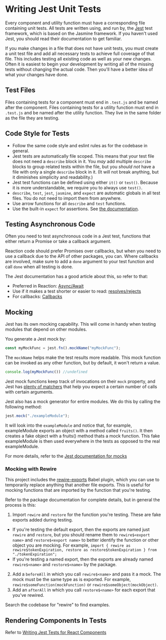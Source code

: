# Writing Jest Unit Tests

Every component and utility function must have a corresponding file containing unit tests. All tests are written using, and run by, the [Jest](https://facebook.github.io/jest/) test framework, which is based on the Jasmine framework. If you haven't used Jest, you should read their documentation to get familiar.

If you make changes in a file that does not have unit tests, you must create a unit test file and add all necessary tests to achieve full coverage of that file. This includes testing all existing code as well as your new changes. Often it is easiest to begin your development by writing all of the missing tests without changing the actual code. Then you'll have a better idea of what your changes have done.

## Test Files

Files containing tests for a component must end in `.test.js` and be named after the component. Files containing tests for a utility function must end in `.test.js` and be named after the utility function. They live in the same folder as the file they are testing.

## Code Style for Tests

- Follow the same code style and eslint rules as for the codebase in general.
- Jest tests are automatically file scoped. This means that your test file does not need a `describe` block in it. You _may_ add multiple `describe` blocks to group related tests within the file, but you _should not_ have a file with only a single `describe` block in it. (It will not break anything, but it diminishes simplicity and readability.)
- Jest test functions can be defined using either `it()` or `test()`. Because it is more understandable, we require you to always use `test()`.
- `describe`, `test`, `jest`, `jasmine`, and `expect` are automatic globals in all test files. You do not need to import them from anywhere.
- Use arrow functions for all `describe` and `test` functions.
- Use the built-in `expect` for assertions. See [the documentation](https://facebook.github.io/jest/docs/en/expect.html#content).

## Testing Asynchronous Code

Often you need to test asynchronous code in a Jest test, functions that either return a Promise or take a callback argument.

Reaction code should prefer Promises over callbacks, but when you need to use a callback due to the API of other packages, you can. Where callbacks are involved, make sure to add a `done` argument to your test function and call `done` when all testing is done.

The Jest documentation has a good article about this, so refer to that:

- Preferred in Reaction: [Async/Await](https://facebook.github.io/jest/docs/en/asynchronous.html#async-await)
- Use if it makes a test shorter or easier to read: [resolves/rejects](https://facebook.github.io/jest/docs/en/asynchronous.html#resolves-rejects)
- For callbacks: [Callbacks](https://facebook.github.io/jest/docs/en/asynchronous.html#callbacks)

## Mocking

Jest has its own mocking capability. This will come in handy when testing modules that depend on other modules.

You generate a Jest mock by:

```js
const myMockFunc = jest.fn().mockName("myMockFunc");
```

The `mockName` helps make the test results more readable. This mock function can be invoked as any other function, but by default, it won't return a value.

```js
console.log(myMockFunc()) //undefined
```

Jest mock functions keep track of invocations on their `mock` property, and Jest has [plenty of matchers](https://facebook.github.io/jest/docs/en/mock-functions.html#custom-matchers) that help you expect a certain number of calls with certain arguments.

Jest also has a mock generator for entire modules. We do this by calling the following method:

```js
jest.mock("./exampleModule");
```

It will look into the `exampleModule` and notice that, for example, exampleModule exports an object with a method called `fruits()`. It then creates a fake object with a fruits() method thats a mock function. This fake exampleModule is then used everywhere in the tests as opposed to the real exampleModule.

For more details, refer to the [Jest documentation for mocks](https://facebook.github.io/jest/docs/en/mock-functions.html)

### Mocking with Rewire

This project includes the [rewire-exports](https://www.npmjs.com/package/babel-plugin-rewire-exports) Babel plugin, which you can use to temporarily replace anything that another file exports. This is useful for mocking functions that are imported by the function that you're testing.

Refer to the package documentation for complete details, but in general the process is this:

1. Import `rewire` and `restore` for the function you're testing. These are fake exports added during testing.

  - If you're testing the default export, then the exports are named just `rewire` and `restore`, but you should rename them to `rewire$<export name>` and `restore$<export name>` to better identify the function or other object you are mocking. For example, `import { rewire as rewire$tokenExpiration, restore as restore$tokenExpiration } from "./tokenExpiration";`
  - If you're testing a named export, then the exports are already named `rewire$<name>` and `restore$<name>` by the package.

2. Add a `beforeAll` in which you call `rewire$<name>` and pass it a mock. The mock must be the same type as is exported. For example, `rewire$someFunction(mockFunction)` or `rewire$someObject(mockObject)`.
3. Add an `afterAll` in which you call `restore$<name>` for each export that you've rewired.

Search the codebase for "rewire" to find examples.

## Rendering Components In Tests

Refer to [Writing Jest Tests for React Components](/developer/testing/react-testing.md)
